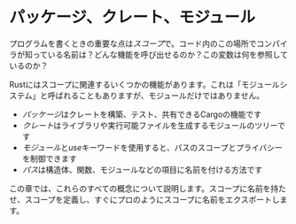# パッケージ、クレート、モジュール


プログラムを書くときの重要な点は*スコープ*で。コード内のこの場所でコンパイラが知っている名前は？どんな機能を呼び出せるのか？この変数は何を参照しているのか？

Rustにはスコープに関連するいくつかの機能があります。これは「モジュールシステム」と呼ばれることもありますが、モジュールだけではありません。

* *パッケージ*はクレートを構築、テスト、共有できるCargoの機能です
* *クレート*はライブラリや実行可能ファイルを生成するモジュールのツリーです
* *モジュール*と*use*キーワードを使用すると、パスのスコープとプライバシーを制御できます
* *パス*は構造体、関数、モジュールなどの項目に名前を付ける方法です

この章では、これらのすべての概念について説明します。スコープに名前を持たせ、スコープを定義し、すぐにプロのようにスコープに名前をエクスポートします。
